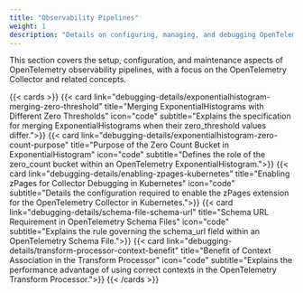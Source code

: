 ```yaml
---
title: "Observability Pipelines"
weight: 1
description: "Details on configuring, managing, and debugging OpenTelemetry observability pipelines, primarily focusing on the Collector."
---
```


This section covers the setup, configuration, and maintenance aspects of OpenTelemetry observability pipelines, with a focus on the OpenTelemetry Collector and related concepts.

{{< cards >}}
  {{< card link="debugging-details/exponentialhistogram-merging-zero-threshold" title="Merging ExponentialHistograms with Different Zero Thresholds" icon="code" subtitle="Explains the specification for merging ExponentialHistograms when their zero_threshold values differ.">}}
  {{< card link="debugging-details/exponentialhistogram-zero-count-purpose" title="Purpose of the Zero Count Bucket in ExponentialHistogram" icon="code" subtitle="Defines the role of the zero_count bucket within an OpenTelemetry ExponentialHistogram.">}}
  {{< card link="debugging-details/enabling-zpages-kubernetes" title="Enabling zPages for Collector Debugging in Kubernetes" icon="code" subtitle="Details the configuration required to enable the zPages extension for the OpenTelemetry Collector in Kubernetes.">}}
  {{< card link="debugging-details/schema-file-schema-url" title="Schema URL Requirement in OpenTelemetry Schema Files" icon="code" subtitle="Explains the rule governing the schema_url field within an OpenTelemetry Schema File.">}}
  {{< card link="debugging-details/transform-processor-context-benefit" title="Benefit of Context Association in the Transform Processor" icon="code" subtitle="Explains the performance advantage of using correct contexts in the OpenTelemetry Transform Processor.">}}
{{< /cards >}}
